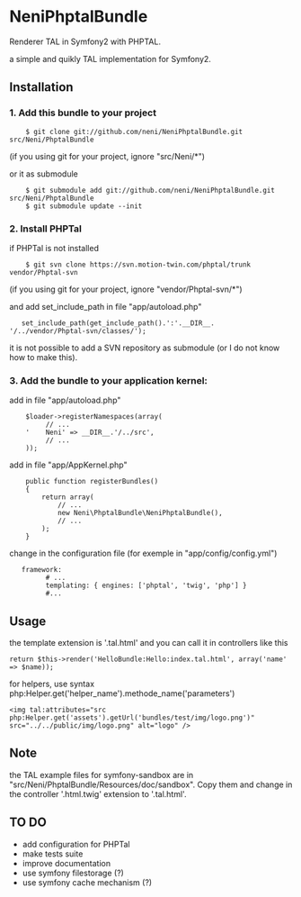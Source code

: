 NeniPhptalBundle
============

Renderer TAL in Symfony2 with PHPTAL.

a simple and quikly TAL implementation for Symfony2.



## Installation



### 1. Add this bundle to your project

        $ git clone git://github.com/neni/NeniPhptalBundle.git src/Neni/PhptalBundle
(if you using git for your project, ignore "src/Neni/*")

or it as submodule

        $ git submodule add git://github.com/neni/NeniPhptalBundle.git src/Neni/PhptalBundle
        $ git submodule update --init
        

### 2. Install PHPTal

if PHPTal is not installed

        $ git svn clone https://svn.motion-twin.com/phptal/trunk vendor/Phptal-svn
(if you using git for your project, ignore "vendor/Phptal-svn/*")

and add set_include_path in file "app/autoload.php"

       set_include_path(get_include_path().':'.__DIR__. '/../vendor/Phptal-svn/classes/');

it is not possible to add a SVN repository as submodule (or I do not know how to make this).


### 3. Add the bundle to your application kernel:

add in file "app/autoload.php"

        $loader->registerNamespaces(array(
             // ...
        '    Neni' => __DIR__.'/../src',
             // ...
        ));

add in file "app/AppKernel.php"

        public function registerBundles()
        {
            return array(
                // ...
                new Neni\PhptalBundle\NeniPhptalBundle(),
                // ...
            );
        }


change in the configuration file (for exemple in "app/config/config.yml")

       framework:
             # ...
             templating: { engines: ['phptal', 'twig', 'php'] }
             #...





## Usage

the template extension is '.tal.html' and you can call it in controllers like this

    return $this->render('HelloBundle:Hello:index.tal.html', array('name' => $name));

for helpers, use syntax php:Helper.get('helper_name').methode_name('parameters')

    <img tal:attributes="src php:Helper.get('assets').getUrl('bundles/test/img/logo.png')" src="../../public/img/logo.png" alt="logo" />





## Note

the TAL example files for symfony-sandbox are in "src/Neni/PhptalBundle/Resources/doc/sandbox".
Copy them and change in the controller '.html.twig' extension to '.tal.html'.




## TO DO

- add configuration for PHPTal 
- make tests suite
- improve documentation
- use symfony filestorage (?)
- use symfony cache mechanism (?) 


